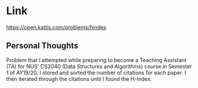 # Link

https://open.kattis.com/problems/hindex

## Personal Thoughts

Problem that I attempted while preparing to become a Teaching Assistant (TA) for NUS' CS2040 (Data Structures and Algorithms) course in Semester 1 of AY19/20. I stored and sorted the number of citations for each paper. I then iterated through the citations until I found the H-Index.

